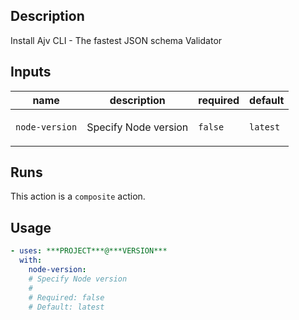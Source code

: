 ## Description

Install Ajv CLI - The fastest JSON schema Validator

## Inputs

| name | description | required | default |
| --- | --- | --- | --- |
| `node-version` | <p>Specify Node version</p> | `false` | `latest` |


## Runs

This action is a `composite` action.

## Usage

```yaml
- uses: ***PROJECT***@***VERSION***
  with:
    node-version:
    # Specify Node version
    #
    # Required: false
    # Default: latest
```

